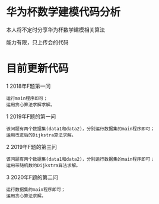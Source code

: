 # 华为杯数学建模代码分析
本人将不定时分享华为杯数学建模相关算法

能力有限，只上传会的代码

# 目前更新代码
1 2018年F题第一问

	运行main程序即可；
	运用贪心算法求解求解。
	
1 2019年F题的第一问
	
	该问题有两个数据集(data1和data2)，分别运行数据集的main程序即可；
	运用改进后的Dijkstra算法求解。
	
2 2019年F题的第三问

	该问题有两个数据集(data1和data2)，分别运行数据集的main程序即可；
	运用带随机数的Dijkstra算法求解。
	 
3 2020年F题的第二问

	运行数据集的main程序即可；
	运用贪心算法求解。
	
